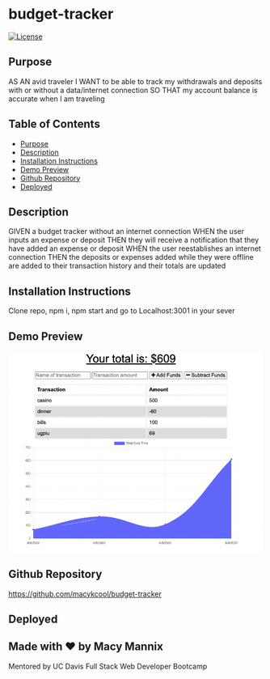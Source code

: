 # budget-tracker

[![License](https://img.shields.io/badge/License-Apache_2.0-blue.svg)](https://opensource.org/licenses/Apache-2.0)

## Purpose
AS AN avid traveler
I WANT to be able to track my withdrawals and deposits with or without a data/internet connection
SO THAT my account balance is accurate when I am traveling 

## Table of Contents
- [Purpose](#purpose) 
- [Description](#description) 
- [Installation Instructions](#installation-instructions)
- [Demo Preview](#demo-preview)
- [Github Repository](#github-repository)
- [Deployed](#deployed)

## Description
GIVEN a budget tracker without an internet connection
WHEN the user inputs an expense or deposit
THEN they will receive a notification that they have added an expense or deposit
WHEN the user reestablishes an internet connection
THEN the deposits or expenses added while they were offline are added to their transaction history and their totals are updated

## Installation Instructions  
Clone repo, npm i, npm start and go to Localhost:3001 in your sever
 
## Demo Preview
![tracker demo](./gif/tracker.png)

## Github Repository
https://github.com/macykcool/budget-tracker

## Deployed


## Made with ❤️️ by Macy Mannix
Mentored by UC Davis Full Stack Web Developer Bootcamp